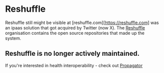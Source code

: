 # Reshuffle

Reshuffle still might be visible at [reshuffle.com][https://reshuffle.com] was an ipaas solution that got acquired by Twitter (now X).
The [Reshuffle](https://github.com/reshufflehq) organisation contains the open source repositories that made up the system.

## Reshuffle is no longer actively maintained.

If you're interested in health interoperability - check out [Propagator](https://propagator.tech)